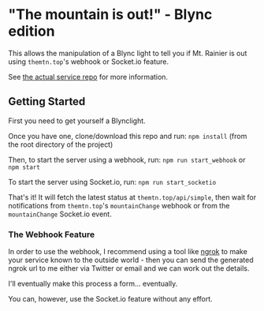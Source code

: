 # "The mountain is out!" - Blync edition

This allows the manipulation of a Blync light to tell you if Mt. Rainier is out using `themtn.top`'s webhook or Socket.io feature.

See [the actual service repo](https://github.com/mtntop/isthemountainout) for more information.

## Getting Started
First you need to get yourself a Blynclight.

Once you have one, clone/download this repo and run:
`npm install` (from the root directory of the project)

Then, to start the server using a webhook, run:
`npm run start_webhook` or `npm start`

To start the server using Socket.io, run:
`npm run start_socketio`

That's it! It will fetch the latest status at `themtn.top/api/simple`, then wait for notifications from `themtn.top`'s `mountainChange` webhook or from the `mountainChange` Socket.io event.

### The Webhook Feature

In order to use the webhook, I recommend using a tool like [ngrok](https://ngrok.com) to make your service known to the outside world - then you can send the generated ngrok url to me either via Twitter or email and we can work out the details.

I'll eventually make this process a form... eventually.

You can, however, use the Socket.io feature without any effort.
